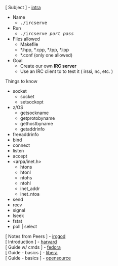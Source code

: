 [ Subject ] - [intra](https://cdn.intra.42.fr/pdf/pdf/72125/en.subject.pdf) 

- Name
  - <kbd> ./ircserve </kbd>
- Run
  - <kbd> ./ircserve _port_  _pass_ </kbd>
- Files allowed
  - Makefile
  - *.hpp, *.cpp, *.tpp, *.ipp
  - *.conf (only one allowed)
- Goal 
  - Create our own **IRC server** 
  - Use an IRC client to to test it ( irssi, nc, etc. )

Things to know
- socket
  - socket
  - setsockopt
- z/OS
  - getsockname
  - getprotobyname
  - gethostbyname
  - getaddrinfo
- freeaddrinfo
- bind
- connect
- listen
- accept
- <arpa/inet.h>
  - htons
  - htonl
  - ntohs
  - ntohl
  - inet_addr
  - inet_ntoa
- send
- recv
- signal
- lseek
- fstat
- poll | select


[ Notes from Peers ] - [ircgod](https://ircgod.com/posts)  \
[ Introduction ] - [harvard](https://cyber.harvard.edu/lawofcyberspace/irc.html)  \
[ Guide w/ cmds ] - [fedora](https://fedoramagazine.org/beginners-guide-irc)  \
[ Guide - basics ] - [libera](https://libera.chat/guides/basics)  \
[ Guide - basics ] - [opensource](https://opensource.com/life/16/6/irc-quickstart-guide)
